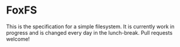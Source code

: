 # FoxFS

This is the specification for a simple filesystem.
It is currently work in progress and is changed every day in the lunch-break. Pull requests welcome!
